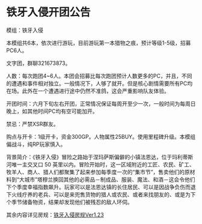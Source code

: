 # 铁牙入侵开团公告

模组：铁牙入侵

本模组共6本，依次进行游玩，目前游玩第一本猎物之痕，预计等级1-5级，招募PC6人。

文字团，群聊321673873。

人数：每次跑团4~6人。本团会招募比每次跑团预计人数更多的PC，并且，不同的遭遇和事件相对独立。一般情况下，人够了就开。但是核心剧情需要所有PC均在场。此外在一个遭遇进行途中仍然不准鸽，这会严重影响队友体验。

开团时间：六月下旬左右开团，正常情况保证每周开至少一次，一般时间为每周日晚上，如其他时间PC均有空可能加开。

禁忌：严禁XSR群友。

购点与开卡：1级开卡，资金300GP。人物属性25BUY。使用里程碑升级。本模组偏战斗，纯RP玩家慎入。

背景简介：《铁牙入侵》冒险之路始于涅玛萨斯偏僻的小镇法恩达，位于玛利蒂斯河唯一主交叉口 50 英里以内。冒险开始时，这一区域附近的工匠、农民、矿工、牧羊人、商人、猎人们都聚集了起来参加每季度一次的“集市节”，售卖他们的原材料到“大城市”塔穆兰换回其他的必需品－制成品、服装、魔法、和酒－这会令他们下个季度幸福指数飙升。玩家可以是法恩达镇的长住居民、可以是因战争负伤而退下火线疗养的老兵、可以是来兜售货物的猎人或农民、或者来找朋友的、或是为下个季节储备物资，结果却发现他们被残忍的敌人环伺。

其余内容详见房规：[铁牙入侵房规Ver1.23](https://github.com/pioneers22/pathfinder_card/blob/main/%E9%93%81%E7%89%99%E5%85%A5%E4%BE%B5/%E9%93%81%E7%89%99%E5%85%A5%E4%BE%B5%E6%88%BF%E8%A7%84%E6%B5%8B%E8%AF%95%E7%89%88Ver1.23.md)
